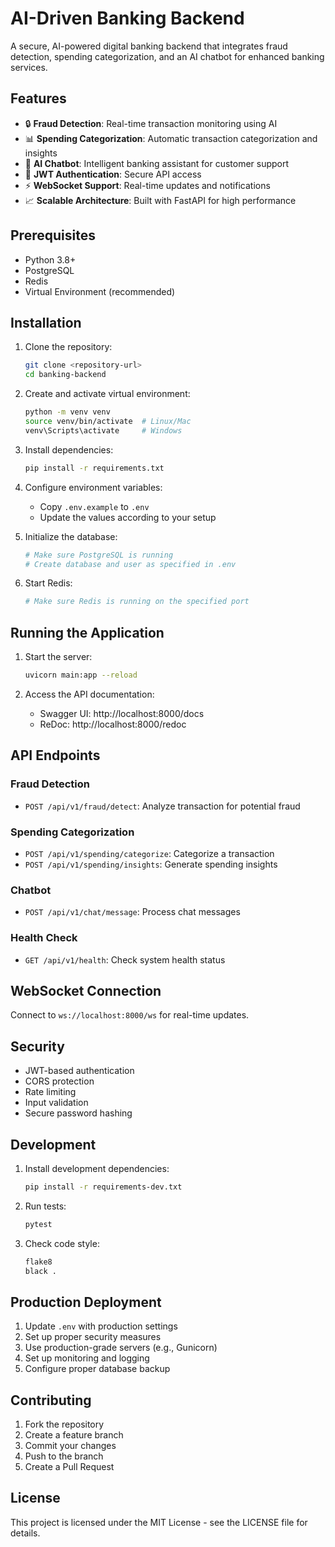 # AI-Driven Banking Backend

A secure, AI-powered digital banking backend that integrates fraud detection, spending categorization, and an AI chatbot for enhanced banking services.

## Features

- 🔒 **Fraud Detection**: Real-time transaction monitoring using AI
- 📊 **Spending Categorization**: Automatic transaction categorization and insights
- 🤖 **AI Chatbot**: Intelligent banking assistant for customer support
- 🔐 **JWT Authentication**: Secure API access
- ⚡ **WebSocket Support**: Real-time updates and notifications
- 📈 **Scalable Architecture**: Built with FastAPI for high performance

## Prerequisites

- Python 3.8+
- PostgreSQL
- Redis
- Virtual Environment (recommended)

## Installation

1. Clone the repository:
   ```bash
   git clone <repository-url>
   cd banking-backend
   ```

2. Create and activate virtual environment:
   ```bash
   python -m venv venv
   source venv/bin/activate  # Linux/Mac
   venv\Scripts\activate     # Windows
   ```

3. Install dependencies:
   ```bash
   pip install -r requirements.txt
   ```

4. Configure environment variables:
   - Copy `.env.example` to `.env`
   - Update the values according to your setup

5. Initialize the database:
   ```bash
   # Make sure PostgreSQL is running
   # Create database and user as specified in .env
   ```

6. Start Redis:
   ```bash
   # Make sure Redis is running on the specified port
   ```

## Running the Application

1. Start the server:
   ```bash
   uvicorn main:app --reload
   ```

2. Access the API documentation:
   - Swagger UI: http://localhost:8000/docs
   - ReDoc: http://localhost:8000/redoc

## API Endpoints

### Fraud Detection
- `POST /api/v1/fraud/detect`: Analyze transaction for potential fraud

### Spending Categorization
- `POST /api/v1/spending/categorize`: Categorize a transaction
- `POST /api/v1/spending/insights`: Generate spending insights

### Chatbot
- `POST /api/v1/chat/message`: Process chat messages

### Health Check
- `GET /api/v1/health`: Check system health status

## WebSocket Connection

Connect to `ws://localhost:8000/ws` for real-time updates.

## Security

- JWT-based authentication
- CORS protection
- Rate limiting
- Input validation
- Secure password hashing

## Development

1. Install development dependencies:
   ```bash
   pip install -r requirements-dev.txt
   ```

2. Run tests:
   ```bash
   pytest
   ```

3. Check code style:
   ```bash
   flake8
   black .
   ```

## Production Deployment

1. Update `.env` with production settings
2. Set up proper security measures
3. Use production-grade servers (e.g., Gunicorn)
4. Set up monitoring and logging
5. Configure proper database backup

## Contributing

1. Fork the repository
2. Create a feature branch
3. Commit your changes
4. Push to the branch
5. Create a Pull Request

## License

This project is licensed under the MIT License - see the LICENSE file for details. 